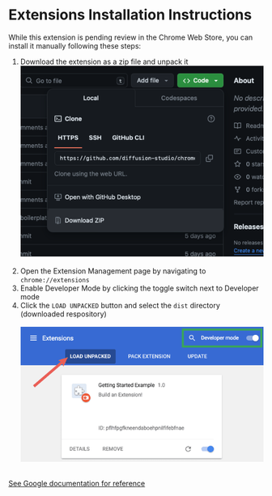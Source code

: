 # Extensions Installation Instructions
While this extension is pending review in the Chrome Web Store, you can install it manually following these steps:

1. Download the extension as a zip file and unpack it<br>
![Download as ZIP](/docs/github-download.png)<br><br>
2. Open the Extension Management page by navigating to `chrome://extensions`
3. Enable Developer Mode by clicking the toggle switch next to Developer mode
4. Click the `LOAD UNPACKED` button and select the `dist` directory (downloaded respository)<br><br>
![Load Unpacked](/docs/load-extension.png)<br><br>

[See Google documentation for reference](https://developer.chrome.com/docs/extensions/mv2/getstarted)